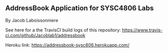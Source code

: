 ## AddressBook Application for SYSC4806 Labs

By Jacob Laboissonniere

See here for a the TravisCI build logs of this repository: https://www.travis-ci.com/github/Jacoblab1/addressbook

Heroku link: https://addressbook-sysc806.herokuapp.com/
